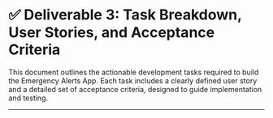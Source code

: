 # ✅ Deliverable 3: Task Breakdown, User Stories, and Acceptance Criteria

This document outlines the actionable development tasks required to build the Emergency Alerts App. Each task includes a clearly defined user story and a detailed set of acceptance criteria, designed to guide implementation and testing.

---
